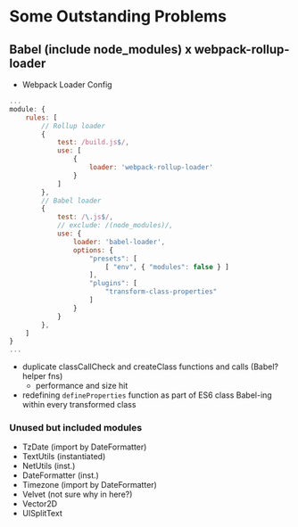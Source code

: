 # Some Outstanding Problems

## Babel (include node_modules) x webpack-rollup-loader
- Webpack Loader Config

```js
...
module: {
	rules: [
		// Rollup loader 
		{
			test: /build.js$/,
			use: [
				{
					loader: 'webpack-rollup-loader'
				}
			]
		},
		// Babel loader
		{
			test: /\.js$/,
			// exclude: /(node_modules)/,
			use: {
				loader: 'babel-loader',
				options: {
					"presets": [
						[ "env", { "modules": false } ]
					],
					"plugins": [
						"transform-class-properties"
					]
				}
			}
		},
	]
}
...
```
- duplicate classCallCheck and createClass functions and calls (Babel? helper fns)
  - performance and size hit
- redefining `defineProperties` function as part of ES6 class Babel-ing within every transformed class

### Unused but included modules
- TzDate (import by DateFormatter)
- TextUtils (instantiated)
- NetUtils (inst.)
- DateFormatter (inst.)
- Timezone (import by DateFormatter)
- Velvet (not sure why in here?)
- Vector2D
- UISplitText